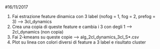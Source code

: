 #16/11/2017

1) Fai estrazione feature dinamica con 3 label (nofog = 1, fog = 2, prefog = 3) --> 3cl_dynamics
2) Crea una copia di queste feature e cambia i 3 con degli 1 --> 2cl_dynamics (non copia)
3) Fai 2-kmeans su queste copie --> alg_2cl_dynamics_3cl_S*.csv
4) Plot su linea con colori diversi di feature a 3 label e risultato cluster
